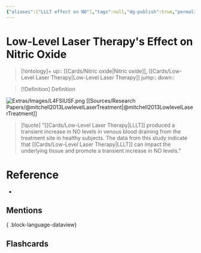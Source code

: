 ```yaml
---
{"aliases":["LLLT effect on NO"],"tags":null,"dg-publish":true,"permalink":"/cards/low-level-laser-therapy-s-effect-on-nitric-oxide/","dgPassFrontmatter":true}
---
```


# Low-Level Laser Therapy's Effect on Nitric Oxide

> [!ontology]+
> up:: [[Cards/Nitric oxide\|Nitric oxide]], [[Cards/Low-Level Laser Therapy\|Low-Level Laser Therapy]]
> jump:: 
> down:: 

> [!Definition] Definition

![Extras/Images/L4FSIUSF.png](/img/user/Extras/Images/L4FSIUSF.png)
[[Sources/Research Papers/@mitchell2013LowlevelLaserTreatment\|@mitchell2013LowlevelLaserTreatment]]

> [!quote]
> "[[Cards/Low-Level Laser Therapy\|LLLT]] produced a transient increase in NO levels in venous blood draining from the treatment site in healthy subjects. The data from this study indicate that [[Cards/Low-Level Laser Therapy\|LLLT]] can impact the underlying tissue and promote a transient increase in NO levels."

# Reference

- 

## Mentions


{ .block-language-dataview}

## Flashcards